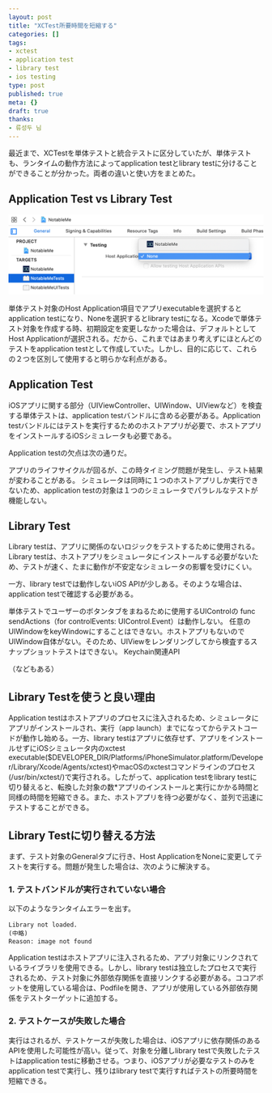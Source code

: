 ```yaml
---
layout: post
title: "XCTest所要時間を短縮する"
categories: []
tags:
- xctest
- application test
- library test
- ios testing
type: post
published: true
meta: {}
draft: true
thanks: 
- 류성두 님
---
```


最近まで、XCTestを単体テストと統合テストに区分していたが、単体テストも、ランタイムの動作方法によってapplication testとlibrary testに分けることができることが分かった。両者の違いと使い方をまとめた。

## Application Test vs Library Test

<img src="/assets/posts/application-library-test.png" />

単体テスト対象のHost Application項目でアプリexecutableを選択するとapplication testになり、Noneを選択するとlibrary testになる。Xcodeで単体テスト対象を作成する時、初期設定を変更しなかった場合は、デフォルトとしてHost Applicationが選択される。だから、これまではあまり考えずにほとんどのテストをapplication testとして作成していた。しかし、目的に応じて、これらの２つを区別して使用すると明らかな利点がある。

## Application Test

iOSアプリに関する部分（UIViewController、UIWindow、UIViewなど）を検査する単体テストは、application testバンドルに含める必要がある。Application testバンドルにはテストを実行するためのホストアプリが必要で、ホストアプリをインストールするiOSシミュレータも必要である。

Application testの欠点は次の通りだ。

アプリのライフサイクルが回るが、この時タイミング問題が発生し、テスト結果が変わることがある。
シミュレータは同時に１つのホストアプリしか実行できないため、application testの対象は１つのシミュレータでパラレルなテストが機能しない。

## Library Test

Library testは、アプリに関係のないロジックをテストするために使用される。 
Library testは、ホストアプリをシミュレータにインストールする必要がないため、テストが速く、たまに動作が不安定なシミュレータの影響を受けにくい。

一方、library testでは動作しないiOS APIが少しある。そのような場合は、application testで確認する必要がある。

単体テストでユーザーのボタンタブをまねるために使用するUIControlの func sendActions（for controlEvents: UIControl.Event）は動作しない。
任意のUIWindowをkeyWindowにすることはできない。ホストアプリもないのでUIWindow自体がない。そのため、UIViewをレンダリングしてから検査するスナップショットテストはできない。
Keychain関連API

（などもある）

## Library Testを使うと良い理由

Application testはホストアプリのプロセスに注入されるため、シミュレータにアプリがインストールされ、実行（app launch）までになってからテストコードが動作し始める。一方、library testはアプリに依存せず、アプリをインストールせずにiOSシミュレータ内のxctest
executable($DEVELOPER_DIR/Platforms/iPhoneSimulator.platform/Developer/Library/Xcode/Agents/xctest)やmacOSのxctestコマンドラインのプロセス(/usr/bin/xctest/)で実行される。したがって、application testをlibrary testに切り替えると、転換した対象の数*アプリのインストールと実行にかかる時間と同様の時間を短縮できる。また、ホストアプリを待つ必要がなく、並列で迅速にテストすることができる。

## Library Testに切り替える方法

まず、テスト対象のGeneralタブに行き、Host ApplicationをNoneに変更してテストを実行する。問題が発生した場合は、次のように解決する。

### 1. テストバンドルが実行されていない場合

以下のようなランタイムエラーを出す。

```
Library not loaded. 
(中略)
Reason: image not found
```

Application testはホストアプリに注入されるため、アプリ対象にリンクされているライブラリを使用できる。しかし、library testは独立したプロセスで実行されるため、テスト対象に外部依存関係を直接リンクする必要がある。ココアポットを使用している場合は、Podfileを開き、アプリが使用している外部依存関係をテストターゲットに追加する。

### 2. テストケースが失敗した場合

実行はされるが、テストケースが失敗した場合は、iOSアプリに依存関係のあるAPIを使用した可能性が高い。従って、対象を分離しlibrary testで失敗したテストはapplication testに移動させる。つまり、iOSアプリが必要なテストのみをapplication testで実行し、残りはlibrary testで実行すればテストの所要時間を短縮できる。
